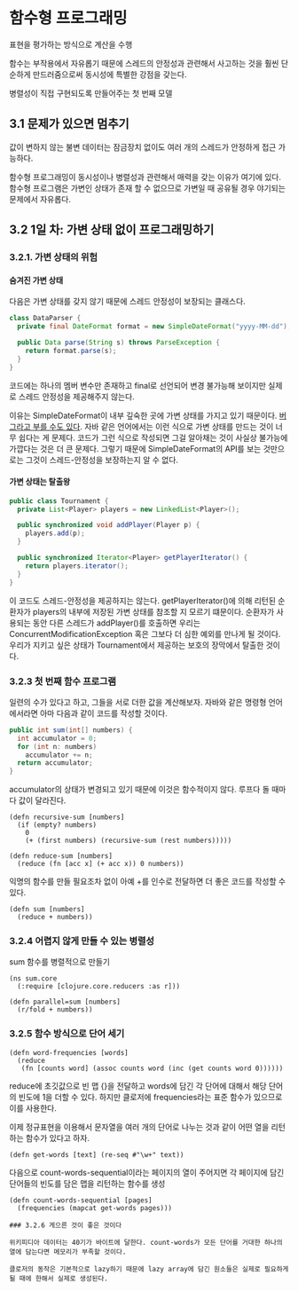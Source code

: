 # 함수형 프로그래밍

표현을 평가하는 방식으로 계산을 수행

함수는 부작용에서 자유롭기 때문에 스레드의 안정성과 관련해서 사고하는 것을 훨씬 단순하게 만드러줌으로써 동시성에 특별한 강점을 갖는다.

병렬성이 직접 구현되도록 만들어주는 첫 번째 모델

## 3.1 문제가 있으면 멈추기

값이 변하지 않는 불변 데이터는 잠금장치 없이도 여러 개의 스레드가 안정하게 접근 가능하다.

함수형 프로그래밍이 동시성이나 병렬성과 관련해서 매력을 갖는 이유가 여기에 있다. 함수형 프로그램은 가변인 상태가 존재 할 수 없으므로 가변일 때 공유될 경우 야기되는 문제에서 자유롭다.

## 3.2 1일 차: 가변 상태 없이 프로그래밍하기

### 3.2.1. 가변 상태의 위험

#### 숨겨진 가변 상태

다음은 가변 상태를 갖지 않기 때문에 스레드 안정성이 보장되는 클래스다.

```java
class DataParser {
  private final DateFormat format = new SimpleDateFormat("yyyy-MM-dd");

  public Data parse(String s) throws ParseException {
    return format.parse(s);
  }
}
```

코드에는 하나의 멤버 변수만 존재하고 final로 선언되어 변경 불가능해 보이지만 실제로 스레드 안정성을 제공해주지 않는다.

이유는 SimpleDateFormat이 내부 깊숙한 곳에 가변 상태를 가지고 있기 때문이다. [버그라고 부를 수도 있다](http://bugs.sun.com/bugdatabase/view_bug.do?bug_id=4228335). 자바 같은 언어에서는 이런 식으로 가변 상태를 만드는 것이 너무 쉽다는 게 문제다. 코드가 그런 식으로 작성되면 그걸 알아채는 것이 사실상 불가능에 가깝다는 것은 더 큰 문제다. 그렇기 때문에 SimpleDateFormat의 API를 보는 것만으로는 그것이 스레드-안정성을 보장하는지 알 수 없다.

#### 가변 상태는 탈출왕

```java
public class Tournament {
  private List<Player> players = new LinkedList<Player>();

  public synchronized void addPlayer(Player p) {
    players.add(p);
  }

  public synchronized Iterator<Player> getPlayerIterator() {
    return players.iterator();
  }
}
```

이 코드도 스레드-안정성을 제공하지는 않는다. getPlayerIterator()에 의해 리턴된 순환자가 players의 내부에 저장된 가변 상태를 참조할 지 모르기 떄문이다. 순환자가 사용되는 동안 다른 스레드가 addPlayer()를 호출하면 우리는 ConcurrentModificationException 혹은 그보다 더 심한 예외를 만나게 될 것이다. 우리가 지키고 싶은 상태가 Tournament에서 제공하는 보호의 장막에서 탈출한 것이다.

### 3.2.3 첫 번째 함수 프로그램

일련의 수가 있다고 하고, 그들을 서로 더한 값을 계산해보자. 자바와 같은 명령형 언어에서라면 아마 다음과 같이 코드를 작성할 것이다.

```java
public int sum(int[] numbers) {
  int accumulator = 0;
  for (int n: numbers)
    accumulator += n;
  return accumulator;
}
```

accumulator의 상태가 변경되고 있기 때문에 이것은 함수적이지 않다. 루프다 돌 때마다 값이 달라진다.

```closure
(defn recursive-sum [numbers]
  (if (empty? numbers)
    0
    (+ (first numbers) (recursive-sum (rest numbers)))))
```

```closure
(defn reduce-sum [numbers]
  (reduce (fn [acc x] (+ acc x)) 0 numbers))
```

익명의 함수를 만들 필요조차 없이 아예 +를 인수로 전달하면 더 좋은 코드를 작성할 수 있다.

```closure
(defn sum [numbers]
  (reduce + numbers))
```

### 3.2.4 어렵지 않게 만들 수 있는 병렬성

sum 함수를 병렬적으로 만들기

```closure
(ns sum.core
  (:require [clojure.core.reducers :as r]))

(defn parallel=sum [numbers]
  (r/fold + numbers))
```

### 3.2.5 함수 방식으로 단어 세기

```closure
(defn word-frequencies [words]
  (reduce
   (fn [counts word] (assoc counts word (inc (get counts word 0))))))
```

reduce에 초깃값으로 빈 맵 {}을 전달하고 words에 담긴 각 단어에 대해서 해당 단어의 빈도에 1을 더할 수 있다. 하지만 클로저에 frequencies라는 표준 함수가 있으므로 이를 사용한다.

이제 정규표현을 이용해서 문자열을 여러 개의 단어로 나누는 것과 같이 어떤 열을 리턴하는 함수가 있다고 하자.

```closure
(defn get-words [text] (re-seq #"\w+" text))
```

다음으로 count-words-sequential이라는 페이지의 열이 주어지면 각 페이지에 담긴 단어들의 빈도를 담은 맵을 리턴하는 함수를 생성

```closure
(defn count-words-sequential [pages]
  (frequencies (mapcat get-words pages)))

### 3.2.6 게으른 것이 좋은 것이다

위키피디아 데이터는 40기가 바이트에 달한다. count-words가 모든 단어를 거대한 하나의 열에 담는다면 메모리가 부족할 것이다.

클로저의 동작은 기본적으로 lazy하기 때문에 lazy array에 담긴 원소들은 실제로 필요하게 될 때에 한해서 실제로 생성된다.
